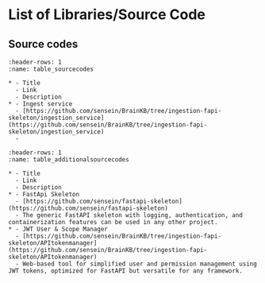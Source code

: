 # List of Libraries/Source Code


## Source codes
```{list-table} Source codes of BrainKB Microservices
:header-rows: 1
:name: table_sourcecodes

* - Title
  - Link
  - Description
* - Ingest service
  - [https://github.com/sensein/BrainKB/tree/ingestion-fapi-skeleton/ingestion_service](https://github.com/sensein/BrainKB/tree/ingestion-fapi-skeleton/ingestion_service)
  - 
```


```{list-table} Additional Software and Libraries Developed for BrainKB
:header-rows: 1
:name: table_additionalsourcecodes

* - Title
  - Link
  - Description
* - FastApi Skeleton
  - [https://github.com/sensein/fastapi-skeleton](https://github.com/sensein/fastapi-skeleton)
  - The generic FastAPI skeleton with logging, authentication, and containerization features can be used in any other project.
* - JWT User & Scope Manager
  - [https://github.com/sensein/BrainKB/tree/ingestion-fapi-skeleton/APItokenmanager](https://github.com/sensein/BrainKB/tree/ingestion-fapi-skeleton/APItokenmanager)
  - Web-based tool for simplified user and permission management using JWT tokens, optimized for FastAPI but versatile for any framework.
```